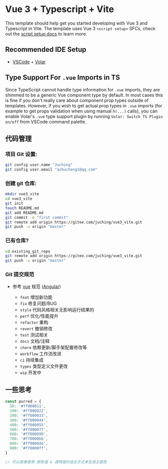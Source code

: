 # Vue 3 + Typescript + Vite

This template should help get you started developing with Vue 3 and Typescript in Vite. The template uses Vue 3 `<script setup>` SFCs, check out the [script setup docs](https://v3.vuejs.org/api/sfc-script-setup.html#sfc-script-setup) to learn more.

## Recommended IDE Setup

- [VSCode](https://code.visualstudio.com/) + [Volar](https://marketplace.visualstudio.com/items?itemName=johnsoncodehk.volar)

## Type Support For `.vue` Imports in TS

Since TypeScript cannot handle type information for `.vue` imports, they are shimmed to be a generic Vue component type by default. In most cases this is fine if you don't really care about component prop types outside of templates. However, if you wish to get actual prop types in `.vue` imports (for example to get props validation when using manual `h(...)` calls), you can enable Volar's `.vue` type support plugin by running `Volar: Switch TS Plugin on/off` from VSCode command palette.


## 代码管理

### 项目 Git 设置:

```sh
git config user.name "Juching"
git config user.email "azhucheng1@qq.com"
```

### 创建 git 仓库:

```sh
mkdir vue3_vite
cd vue3_vite
git init
touch README.md
git add README.md
git commit -m "first commit"
git remote add origin https://gitee.com/juching/vue3_vite.git
git push -u origin "master"
```

### 已有仓库?

```sh
cd existing_git_repo
git remote add origin https://gitee.com/juching/vue3_vite.git
git push -u origin "master"
```

### Git 提交规范

- 参考 [vue](https://github.com/vuejs/vue/blob/dev/.github/COMMIT_CONVENTION.md) 规范 ([Angular](https://github.com/conventional-changelog/conventional-changelog/tree/master/packages/conventional-changelog-angular))

  - `feat` 增加新功能
  - `fix` 修复问题/BUG
  - `style` 代码风格相关无影响运行结果的
  - `perf` 优化/性能提升
  - `refactor` 重构
  - `revert` 撤销修改
  - `test` 测试相关
  - `docs` 文档/注释
  - `chore` 依赖更新/脚手架配置修改等
  - `workflow` 工作流改进
  - `ci` 持续集成
  - `types` 类型定义文件更改
  - `wip` 开发中


## 一些思考

```js
const purred = {
  50: '#ff000011',
  100: '#ff000022',
  200: '#ff000033',
  300: '#ff000044',
  400: '#ff000055',
  500: '#ff000077',
  600: '#ff000099',
  700: '#ff0000bb',
  800: '#ff0000dd',
  900: '#ff0000ff',
}

// 可以直接使用 颜色值 & 透明度的组合方式来生成主题色
```
